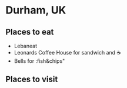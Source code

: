 # Durham, UK

## Places to eat
- Lebaneat
- Leonards Coffee House for sandwich and :coffee:
- Bells for :fish&chips" 


## Places to visit

